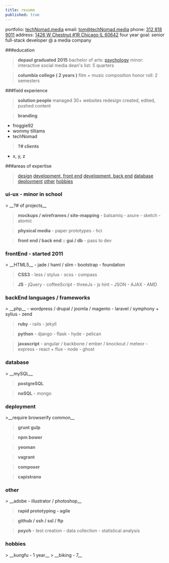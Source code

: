 ```yaml
---
title: resume
published: true
---
```



<!-- 
<a href="/assets/resume-tommyWilliams-headshot.pdf" target="_blank">view in a new tab</a> -  <a href="/assets/resume-tommyWilliams-headshot.pdf" download>download</a>
-->

portfolio:   [techNomad.media](techNomad.media)
email:   [tom@techNomad.media](mailto:tom@technomad.media)
phone:   [312 818 9011](tel:312-818-9011)
address:   [1426 W Chestnut #1R Chicago IL 60642](https://www.google.com/maps/place/1426+W+Chestnut+St,+Chicago,+IL+60642/@41.898204,-87.663567,17z/data=!4m2!3m1!1s0x880fd2d37995e65f:0x4a79f787069b8ac)
four year goal:   senior full-stack developer @ a media company

###education
> __depaul graduated 2015__
> bachelor of arts: [psychology](#psych)
> minor: interactive social media
> dean&#39;s list: 5 quarters

> __columbia college ( 2 years )__
> film + music composition
> honor roll: 2 semesters

###field experience
> __solution people__
    managed 30+ websites
    redesign
    created, edited, pushed content

> __branding__
-  froggie92
-  wommy tilliams
-  techNomad

> __?# clients__
- x, y, z

###areas of expertise
> [design](#ui-ux)
> [development, front end](#front)
> [development, back end](#back)
> [database](#database)
> [deployment](#deployment)
> [other](#other)
> [hobbies](#hobbies)

<h3 id='ui-ux'>ui-ux - minor in school</h3>
> __?# of projects__

> __mockups / wireframes / site-mapping__
    - balsamiq
    - axure
    - sketch
    - atomic

> __physical media__
    - paper prototypes
    - hci

> __front end / back end :: gui / db__
    - pass to dev

<h3 id='front'>frontEnd - started 2011</h3>
> __HTML5__
    - jade / haml / slim
    - bootstrap
    - foundation

> __CSS3__
    - less / stylus
    - scss - compass

> __JS__
    - jQuery
    - coffeeScript
    - threeJs
    - js hint
    - JSON
    - AJAX
    - AMD

<h3 id='back'>backEnd languages / frameworks</h3>
> __php__
    - wordpress / drupal / joomla / magento
    - laravel / symphony + sylius
    - zend

> __ruby__
    - rails
    - jekyll

> __python__
    - django
    - flask
    - hyde
    - pelican

> __javascript__
    - angular / backbone / ember / knockout / meteor
    - express
    - react + flux
    - node
        - ghost

<h3 id='database'>database</h3>
> __mySQL__

> __postgreSQL__

> __noSQL__
    - mongo

<h3 id='deployment'>deployment</h3>
>__require browserify common__

>__grunt gulp__

>__npm bower__

>__yeoman__

>__vagrant__

>__composer__

>__capistrano__

<h3 id='other'>other</h3>
> __adobe - illustrator / photoshop__

> __rapid prototyping - agile__

> __github / ssh / ssl / ftp__

> __<span id='psych'>psych</span>__
    - test creation
    - data collection
    - statistical analysis

<h3 id='hobbies'>hobbies</h3>
> __kungfu - 1 year__
> __biking - 7__